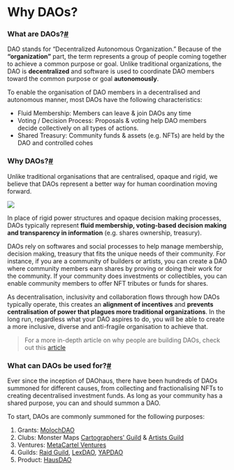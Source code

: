 # Why DAOs?



### What are DAOs?[#](https://daohaus.club/docs/handbook/summoners/why-daos#what-are-daos)

DAO stands for “Decentralized Autonomous Organization.” Because of the **“organization”** part, the term represents a group of people coming together to achieve a common purpose or goal. Unlike traditional organizations, the DAO is **decentralized** and software is used to coordinate DAO members toward the common purpose or goal **autonomously**.

To enable the organisation of DAO members in a decentralised and autonomous manner, most DAOs have the following characteristics:

* Fluid Membership: Members can leave & join DAOs any time
* Voting / Decision Process: Proposals & voting help DAO members decide collectively on all types of actions.
* Shared Treasury: Community funds & assets (e.g. NFTs) are held by the DAO and controlled cohes

### Why DAOs?[#](https://daohaus.club/docs/handbook/summoners/why-daos#why-daos) <a href="why-daos" id="why-daos"></a>

Unlike traditional organisations that are centralised, opaque and rigid, we believe that DAOs represent a better way for human coordination moving forward.

![](https://daohaus.club/assets/images/daos-vs-traditional-orgs-bd2b63b314ab7e6abdf3208ce17d9efe.png)

In place of rigid power structures and opaque decision making processes, DAOs typically represent **fluid membership, voting-based decision making and transparency in information** (e.g. shares ownership, treasury).

DAOs rely on softwares and social processes to help manage membership, decision making, treasury that fits the unique needs of their community. For instance, if you are a community of builders or artists, you can create a DAO where community members earn shares by proving or doing their work for the community. If your community does investments or collectibles, you can enable community members to offer NFT tributes or funds for shares.

As decentralisation, inclusivity and collaboration flows through how DAOs typically operate, this creates an **alignment of incentives** and **prevents centralisation of power that plagues more traditional organizations**. In the long run, regardless what your DAO aspires to do, you will be able to create a more inclusive, diverse and anti-fragile organisation to achieve that.

> For a more in-depth article on why people are building DAOs, check out this [article](https://governors.substack.com/p/governors-2-humans-at-the-edges-why)

### What can DAOs be used for?[#](https://daohaus.club/docs/handbook/summoners/why-daos#what-can-daos-be-used-for) <a href="what-can-daos-be-used-for" id="what-can-daos-be-used-for"></a>

Ever since the inception of DAOhaus, there have been hundreds of DAOs summoned for different causes, from collecting and fractionalising NFTs to creating decentralised investment funds. As long as your community has a shared purpose, you can and should summon a DAO.

To start, DAOs are commonly summoned for the following purposes:

1. Grants: [MolochDAO](https://www.molochdao.com)
2. Clubs: Monster Maps [Cartographers' Guild](https://app.daohaus.club/dao/0x64/0x85e3cd186ab6c18f2172373bb22783e4108f5aa5) & [Artists Guild](https://app.daohaus.club/dao/0x64/0xf94e35b999340038a8392d25e7446812908fbe8c)
3. Ventures: [MetaCartel Ventures](https://app.daohaus.club/dao/0x1/0x4570b4faf71e23942b8b9f934b47ccedf7540162)
4. Guilds: [Raid Guild](http://raidguild.org), [LexDAO](https://www.lexdao.coop), [YAPDAO](https://www.yapdao.xyz)
5. Product: [HausDAO](https://app.daohaus.club/dao/0x64/0x283bdc900b6ec9397abb721c5bbff5ace46e0f50)
